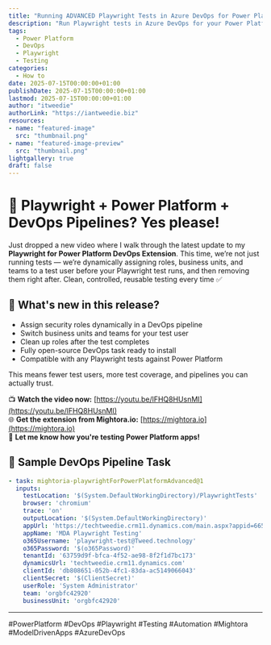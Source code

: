 ```yaml
---
title: "Running ADVANCED Playwright Tests in Azure DevOps for Power Platform Apps"
description: "Run Playwright tests in Azure DevOps for your Power Platform apps with dynamic user role assignment, business unit switching, and detailed test results."
tags:
  - Power Platform
  - DevOps
  - Playwright
  - Testing
categories:
  - How to
date: 2025-07-15T00:00:00+01:00
publishDate: 2025-07-15T00:00:00+01:00
lastmod: 2025-07-15T00:00:00+01:00
author: "itweedie"
authorLink: "https://iantweedie.biz"
resources:
- name: "featured-image"
  src: "thumbnail.png"
- name: "featured-image-preview"
  src: "thumbnail.png"
lightgallery: true
draft: false
--- 
```



# 🧪 Playwright + Power Platform + DevOps Pipelines? Yes please!

Just dropped a new video where I walk through the latest update to my **Playwright for Power Platform DevOps Extension**. This time, we’re not just running tests — we’re dynamically assigning roles, business units, and teams to a test user before your Playwright test runs, and then removing them right after. Clean, controlled, reusable testing every time ✅

## 🎯 What's new in this release?
- Assign security roles dynamically in a DevOps pipeline
- Switch business units and teams for your test user
- Clean up roles after the test completes
- Fully open-source DevOps task ready to install
- Compatible with any Playwright tests against Power Platform

This means fewer test users, more test coverage, and pipelines you can actually trust.

📺 **Watch the video now:** [https://youtu.be/lFHQ8HUsnMI](https://youtu.be/lFHQ8HUsnMI)  
🌐 **Get the extension from Mightora.io:** [https://mightora.io](https://mightora.io)  
💬 **Let me know how you're testing Power Platform apps!**

## 🔧 Sample DevOps Pipeline Task

```yaml
- task: mightoria-playwrightForPowerPlatformAdvanced@1
  inputs:
    testLocation: '$(System.DefaultWorkingDirectory)/PlaywrightTests'
    browser: 'chromium'
    trace: 'on'
    outputLocation: '$(System.DefaultWorkingDirectory)'
    appUrl: 'https://techtweedie.crm11.dynamics.com/main.aspx?appid=6653f9fc-b74b-f011-877a-6045bd0e2fc6'
    appName: 'MDA Playwright Testing'
    o365Username: 'playwright-test@Tweed.technology'
    o365Password: '$(o365Password)'
    tenantId: '63759d9f-bfca-4f52-ae98-8f2f1d7bc173'
    dynamicsUrl: 'techtweedie.crm11.dynamics.com'
    clientId: 'db808651-052b-4fc1-83da-ac5149066043'
    clientSecret: '$(ClientSecret)'
    userRole: 'System Administrator'
    team: 'orgbfc42920'
    businessUnit: 'orgbfc42920'
```

---

#PowerPlatform #DevOps #Playwright #Testing #Automation #Mightora #ModelDrivenApps #AzureDevOps
